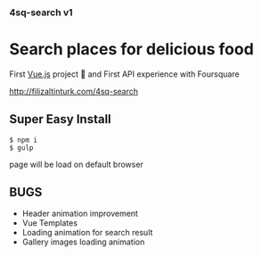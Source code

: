 ### 4sq-search v1

# Search places for delicious food 

First [Vue.js](https://vuejs.org/) project 🥇 and First API experience with Foursquare

<http://filizaltinturk.com/4sq-search>

## Super Easy Install

```
$ npm i
$ gulp
```

page will be load on default browser

## BUGS
- Header animation improvement
- Vue Templates
- Loading animation for search result
- Gallery images loading animation                        
